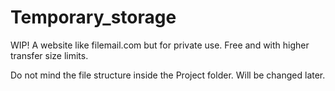 # Temporary_storage
WIP! A website like filemail.com but for private use. Free and with higher transfer size limits.

Do not mind the file structure inside the Project folder. Will be changed later.
